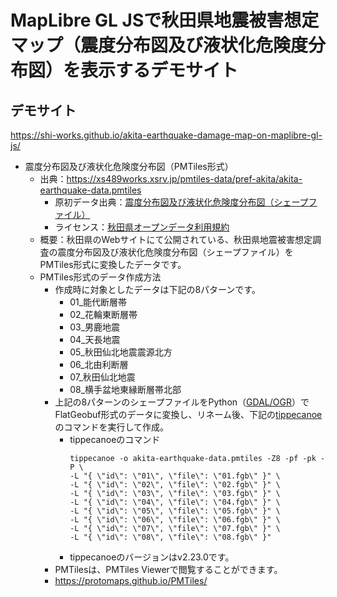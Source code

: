 # MapLibre GL JSで秋田県地震被害想定マップ（震度分布図及び液状化危険度分布図）を表示するデモサイト
## デモサイト
https://shi-works.github.io/akita-earthquake-damage-map-on-maplibre-gl-js/

- 震度分布図及び液状化危険度分布図（PMTiles形式）
    - 出典：https://xs489works.xsrv.jp/pmtiles-data/pref-akita/akita-earthquake-data.pmtiles
        - 原初データ出典：[震度分布図及び液状化危険度分布図（シェープファイル）](https://www.pref.akita.lg.jp/pages/archive/53937)
        - ライセンス：[秋田県オープンデータ利用規約](https://www.pref.akita.lg.jp/pages/archive/36756)
    - 概要：秋田県のWebサイトにて公開されている、秋田県地震被害想定調査の震度分布図及び液状化危険度分布図（シェープファイル）をPMTiles形式に変換したデータです。
    - PMTiles形式のデータ作成方法
      - 作成時に対象としたデータは下記の8パターンです。
        - 01_能代断層帯
        - 02_花輪東断層帯
        - 03_男鹿地震
        - 04_天長地震
        - 05_秋田仙北地震震源北方
        - 06_北由利断層
        - 07_秋田仙北地震
        - 08_横手盆地東縁断層帯北部
      - 上記の8パターンのシェープファイルをPython（[GDAL/OGR](https://live.osgeo.org/ja/overview/gdal_overview.html)）でFlatGeobuf形式のデータに変換し、リネーム後、下記の[tippecanoe](https://github.com/felt/tippecanoe)のコマンドを実行して作成。
          - tippecanoeのコマンド
            ```
            tippecanoe -o akita-earthquake-data.pmtiles -Z8 -pf -pk -P \
            -L "{ \"id\": \"01\", \"file\": \"01.fgb\" }" \
            -L "{ \"id\": \"02\", \"file\": \"02.fgb\" }" \
            -L "{ \"id\": \"03\", \"file\": \"03.fgb\" }" \
            -L "{ \"id\": \"04\", \"file\": \"04.fgb\" }" \
            -L "{ \"id\": \"05\", \"file\": \"05.fgb\" }" \
            -L "{ \"id\": \"06\", \"file\": \"06.fgb\" }" \
            -L "{ \"id\": \"07\", \"file\": \"07.fgb\" }" \
            -L "{ \"id\": \"08\", \"file\": \"08.fgb\" }"
            ```
          - tippecanoeのバージョンはv2.23.0です。
      - PMTilesは、PMTiles Viewerで閲覧することができます。
      - https://protomaps.github.io/PMTiles/
